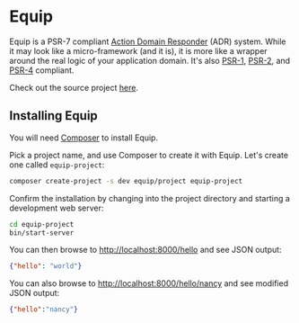 # Equip

Equip is a PSR-7 compliant [Action Domain Responder](https://github.com/pmjones/adr)
(ADR) system. While it may look like a micro-framework (and it is), it is more like a
wrapper around the real logic of your application domain. It's also [PSR-1](http://www.php-fig.org/psr/psr-1/),
[PSR-2](http://www.php-fig.org/psr/psr-2/), and [PSR-4](http://www.php-fig.org/psr/psr-4/) compliant.

Check out the source project [here](http://github.com/equip/framework).

## Installing Equip

You will need [Composer](https://getcomposer.org) to install Equip.

Pick a project name, and use Composer to create it with Equip. Let's create
one called `equip-project`:

```bash
composer create-project -s dev equip/project equip-project
```

Confirm the installation by changing into the project directory and starting a
development web server:

```bash
cd equip-project
bin/start-server
```

You can then browse to <http://localhost:8000/hello> and see JSON output:

```json
{"hello": "world"}
```

You can also browse to <http://localhost:8000/hello/nancy> and see modified JSON output:

```json
{"hello":"nancy"}
```
